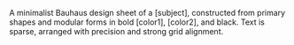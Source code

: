 A minimalist Bauhaus design sheet of a [subject], constructed from primary shapes and modular forms in bold [color1], [color2], and black. Text is sparse, arranged with precision and strong grid alignment.